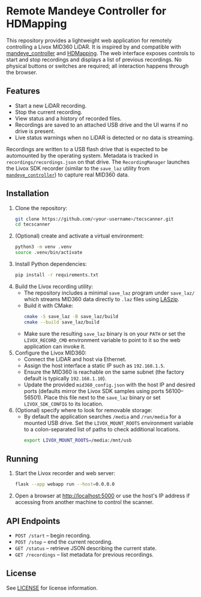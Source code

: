 # Remote Mandeye Controller for HDMapping

This repository provides a lightweight web application for remotely
controlling a Livox MID360 LiDAR. It is inspired by and compatible with
[mandeye_controller](https://github.com/JanuszBedkowski/mandeye_controller)
and [HDMapping](https://github.com/MapsHD/HDMapping). The web interface
exposes controls to start and stop recordings and displays a list of
previous recordings. No physical buttons or switches are required; all
interaction happens through the browser.

## Features
- Start a new LiDAR recording.
- Stop the current recording.
- View status and a history of recorded files.
- Recordings are saved to an attached USB drive and the UI warns if no drive is present.
- Live status warnings when no LiDAR is detected or no data is streaming.

Recordings are written to a USB flash drive that is expected to be
automounted by the operating system. Metadata is tracked in
`recordings/recordings.json` on that drive. The
`RecordingManager` launches the Livox SDK recorder (similar to the
`save_laz` utility from
[`mandeye_controller`](https://github.com/JanuszBedkowski/mandeye_controller))
to capture real MID360 data.

## Installation
1. Clone the repository:
   ```bash
   git clone https://github.com/<your-username>/tecscanner.git
   cd tecscanner
   ```
2. (Optional) create and activate a virtual environment:
   ```bash
   python3 -m venv .venv
   source .venv/bin/activate
   ```
3. Install Python dependencies:
   ```bash
   pip install -r requirements.txt
   ```
4. Build the Livox recording utility:
   - The repository includes a minimal `save_laz` program under
     `save_laz/` which streams MID360 data directly to `.laz` files using
     [LASzip](https://laszip.org/).
   - Build it with CMake:
     ```bash
     cmake -S save_laz -B save_laz/build
     cmake --build save_laz/build
     ```
   - Make sure the resulting `save_laz` binary is on your `PATH` or set the
     `LIVOX_RECORD_CMD` environment variable to point to it so the web
     application can invoke it.
5. Configure the Livox MID360:
   - Connect the LiDAR and host via Ethernet.
   - Assign the host interface a static IP such as `192.168.1.5`.
   - Ensure the MID360 is reachable on the same subnet (the factory default is
     typically `192.168.1.10`).
   - Update the provided `mid360_config.json` with the host IP and desired
     ports (defaults mirror the Livox SDK samples using ports 56100–56501).
     Place this file next to the `save_laz` binary or set `LIVOX_SDK_CONFIG`
     to its location.
6. (Optional) specify where to look for removable storage:
   - By default the application searches `/media` and `/run/media` for a mounted
     USB drive. Set the `LIVOX_MOUNT_ROOTS` environment variable to a
     colon-separated list of paths to check additional locations.
     ```bash
     export LIVOX_MOUNT_ROOTS=/media:/mnt/usb
     ```

## Running
1. Start the Livox recorder and web server:
   ```bash
   flask --app webapp run --host=0.0.0.0
   ```
2. Open a browser at [http://localhost:5000](http://localhost:5000) or use
   the host's IP address if accessing from another machine to control the
   scanner.

## API Endpoints
- `POST /start` – begin recording.
- `POST /stop` – end the current recording.
- `GET /status` – retrieve JSON describing the current state.
- `GET /recordings` – list metadata for previous recordings.

## License
See [LICENSE](LICENSE) for license information.
